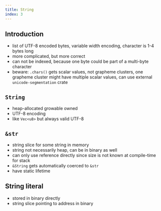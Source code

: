 ```yaml
---
title: String
index: 3
---
```


## Introduction

- list of UTF-8 encoded bytes, variable width encoding, character is 1-4 bytes long
- more complicated, but more correct
- can not be indexed, because one byte could be part of a multi-byte character
- beware: `.chars()` gets scalar values, not grapheme clusters, one grapheme cluster might have multiple scalar values, can use external `unicode-segmentation` crate

## `String`

- heap-allocated growable owned
- UTF-8 encoding
- like `Vec<u8>` but always valid UTF-8

## `&str`

- string slice for some string in memory
- string not necessarily heap, can be in binary as well
- can only use reference directly since size is not known at compile-time for stack
- `&String` gets automatically coerced to `&str`
- have static lifetime

## String literal

- stored in binary directly
- string slice pointing to address in binary
